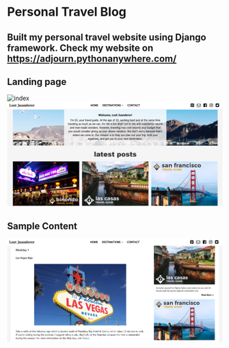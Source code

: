 # Personal Travel Blog
## Built my personal travel website using Django framework. Check my website on https://adjourn.pythonanywhere.com/

## Landing page
![index](index.png)
![index2](index2.png)

## Sample Content
![content](content.png)

